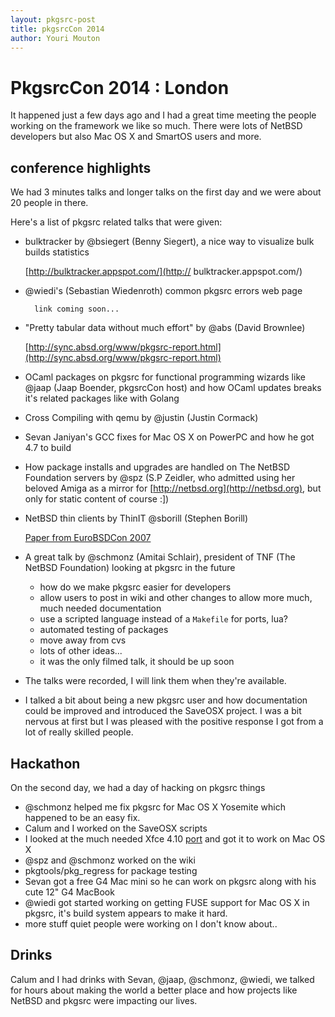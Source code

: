 ```yaml
---
layout: pkgsrc-post
title: pkgsrcCon 2014
author: Youri Mouton
---
```

# PkgsrcCon 2014 : London

It happened just a few days ago and I had a great time meeting the people working on the framework we like so much. There were lots of NetBSD developers but also Mac OS X and SmartOS users and more.

## conference highlights

We had 3 minutes talks and longer talks on the first day and we were about 20 people in there.

Here's a list of pkgsrc related talks that were given:

- bulktracker by @bsiegert (Benny Siegert), a nice way to visualize bulk builds statistics

	[http://bulktracker.appspot.com/](http://	bulktracker.appspot.com/)


- @wiedi's (Sebastian Wiedenroth) common pkgsrc errors web page 
	
		link coming soon...

- "Pretty tabular data without much effort" by @abs  (David Brownlee)

	[http://sync.absd.org/www/pkgsrc-report.html](http://sync.absd.org/www/pkgsrc-report.html)

- OCaml packages on pkgsrc for functional programming wizards like @jaap (Jaap Boender, pkgsrcCon host) and how OCaml updates breaks it's related packages like with Golang

- Cross Compiling with qemu by @justin (Justin Cormack)

- Sevan Janiyan's GCC fixes for Mac OS X on PowerPC and how he got 4.7 to build

- How package installs and upgrades are handled on The NetBSD Foundation servers by @spz (S.P Zeidler, who admitted using her beloved Amiga as a mirror for [http://netbsd.org](http://netbsd.org), but only for static content of course :])

- NetBSD thin clients by ThinIT @sborill (Stephen Borill)

	[Paper from EuroBSDCon 2007](http://www.bsdcan.org/2009/schedule/attachments/77_BuildingProductsWithNetBSDthin-clients-Stephen-Borrill.pdf)

- A great talk by @schmonz (Amitai Schlair), president of TNF (The NetBSD Foundation) looking at pkgsrc in the future
	- how do we make pkgsrc easier for developers 
 	- allow users to post in wiki and other changes to allow more much, much needed documentation
  	- use a scripted language instead of a `Makefile` for ports, lua?
   - automated testing of packages
   - move away from cvs 
   - lots of other ideas...
   - it was the only filmed talk, it should be up soon 
- The talks were recorded, I will link them when they're available.

- I talked a bit about being a new pkgsrc user and how documentation could be improved and introduced the SaveOSX project. I was a bit nervous at first but I was pleased with the positive response I got from a lot of really skilled people.

## Hackathon

On the second day, we had a day of hacking on pkgsrc things

- @schmonz helped me fix pkgsrc for Mac OS X Yosemite which happened to be an easy fix.
- Calum and I worked on the SaveOSX scripts 
- I looked at the much needed Xfce 4.10 [port](https://github.com/NetBSDfr/xfce4) and got it to work on Mac OS  X
- @spz and @schmonz worked on the wiki
- pkgtools/pkg_regress for package testing
- Sevan got a free G4 Mac mini so he can work on pkgsrc along with his cute 12" G4 MacBook
- @wiedi got started working on getting FUSE support for Mac OS X in pkgsrc, it's build system appears to make it hard.
- more stuff quiet people were working on I don't know about..

## Drinks

Calum and I had drinks with Sevan, @jaap, @schmonz, @wiedi, we talked for hours about making the world a better place and how projects like NetBSD and pkgsrc were impacting our lives.

